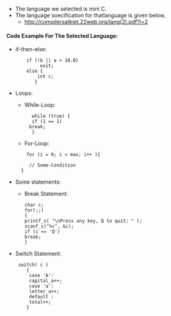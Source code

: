- The language we selected is mini C.
- The language soecification for thatlanguage is given below,
   - http://compilersatkiet.22web.org/lang(2).pdf?i=2

#### Code Example For The Selected Language:

-  if-then-else:

	```
        if (!b || a > 10.0) 
             exit;
        else {
            int c;
           }
 	```

-  Loops:
       
    - While-Loop:
    
   	```
          while (true) {
 	      if (1 == 1)
 		 break;
	      }
	```

    - For-Loop:

	```
        for (i = 0; i < max; i++ ){
           
         // Some-Condition
      }
	```


-  Some statements:

    - Break Statement:
    
       ```
       char c;
       for(;;)
       {
       printf_s( "\nPress any key, Q to quit: " );
       scanf_s("%c", &c);
       if (c == 'Q')
       break;
       }
       ``` 
        
- Switch Statement:

       switch( c )
          {
           case 'A':
           capital_a++;
           case 'a':
           letter_a++;
           default :
           total++;
          }    





